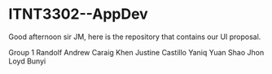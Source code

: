 # ITNT3302--AppDev
Good afternoon sir JM, here is the repository that contains our UI proposal.

Group 1
Randolf Andrew Caraig
Khen Justine Castillo
Yaniq Yuan Shao
Jhon Loyd Bunyi
